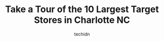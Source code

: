 ---
layout: ampstory
image: https://i0.wp.com/www.depkes.org/wp-content/uploads/2023/06/target-0-in-charlotte-nc-1685966027.jpeg?resize=640,853
author: techidn
featured: false
description: Discover the impressive array of Target options in Charlotte NC, where you can find 10 of the largest Target establishments in the area. From renowned classics to hidden gems, Charlotte NC o
title: Take a Tour of the 10 Largest Target Stores in Charlotte NC
cover:
   title: Take a Tour of the 10 Largest Target Stores in Charlotte NC
   subtitle: Rickpate
   background: https://www.depkes.org/wp-content/uploads/2023/06/target-0-in-charlotte-nc-1685966027.jpeg

pages: 
 - layout: thirds
   top: <h1>#1 Target</h1>
   bottom: "<p>I purchased a large utility shelf for storage in my storage unit in. This was a large item and required assistance when purchased and pretty heavy. Today when I took ever</p>"
   background: https://www.depkes.org/wp-content/uploads/2023/06/target-1-in-charlotte-nc-1685966027.jpeg
   backgroundblur: true
 - layout: thirds
   top: <h1>#2 Target</h1>
   bottom: "<p>900 Metropolitan Ave Ste 2, Charlotte, NC 28204, United States</p>"
   background: https://www.depkes.org/wp-content/uploads/2023/06/target-2-in-charlotte-nc-1685966027.jpeg
   cta:
      link: https://www.depkes.org/blog/take-a-tour-of-the-10-largest-target-stores-in-charlotte-nc/
      text: Take a Tour of the 10 Largest Target Stores in Charlotte NC
 - layout: thirds
   top: <h1>#3 Target</h1>
   bottom: "<p>6150 Bayfield Pkwy, Concord, NC 28027, United States</p>"
   background: https://www.depkes.org/wp-content/uploads/2023/06/target-3-in-charlotte-nc-1685966028.jpeg
   cta:
      link: https://www.depkes.org/blog/take-a-tour-of-the-10-largest-target-stores-in-charlotte-nc/
      text: Take a Tour of the 10 Largest Target Stores in Charlotte NC
 - layout: thirds
   top: <h1>#4 Target</h1>
   bottom: "<p>1900 Matthews Township Pkwy, Matthews, NC 28105, United States</p>"
   background: https://images.unsplash.com/photo-1515405295579-ba7b45403062?ixlib=rb-4.0.3&ixid=MnwxMjA3fDB8MHxwaG90by1wYWdlfHx8fGVufDB8fHx8&auto=format&fit=crop&w=640&h=853&q=80
   cta:
      link: https://www.depkes.org/blog/take-a-tour-of-the-10-largest-target-stores-in-charlotte-nc/
      text: Take a Tour of the 10 Largest Target Stores in Charlotte NC
 - layout: thirds
   top: <h1>#5 Target</h1>
   bottom: "<p>12830 Walker Branch Rd, Charlotte, NC 28273, United States</p>"
   background: https://images.unsplash.com/photo-1509114397022-ed747cca3f65?ixlib=rb-4.0.3&ixid=MnwxMjA3fDB8MHxwaG90by1wYWdlfHx8fGVufDB8fHx8&auto=format&fit=crop&w=640&h=853&q=80
   cta:
      link: https://www.depkes.org/blog/take-a-tour-of-the-10-largest-target-stores-in-charlotte-nc/
      text: Take a Tour of the 10 Largest Target Stores in Charlotte NC
 - layout: thirds
   top: <h1>#6 Target</h1>
   bottom: "<p>8830 Albemarle Rd, Charlotte, NC 28227, United States</p>"
   background: https://images.unsplash.com/photo-1462556791646-c201b8241a94?ixlib=rb-4.0.3&ixid=MnwxMjA3fDB8MHxwaG90by1wYWdlfHx8fGVufDB8fHx8&auto=format&fit=crop&w=640&h=853&q=80
   cta:
      link: https://www.depkes.org/blog/take-a-tour-of-the-10-largest-target-stores-in-charlotte-nc/
      text: Take a Tour of the 10 Largest Target Stores in Charlotte NC
 - layout: thirds
   top: <h1>#7 Target</h1>
   bottom: "<p>9531 South Blvd, Charlotte, NC 28273, United States</p>"
   background: https://images.unsplash.com/photo-1549241520-425e3dfc01cb?ixlib=rb-4.0.3&ixid=MnwxMjA3fDB8MHxwaG90by1wYWdlfHx8fGVufDB8fHx8&auto=format&fit=crop&w=640&h=853&q=80
   cta:
      link: https://www.depkes.org/blog/take-a-tour-of-the-10-largest-target-stores-in-charlotte-nc/
      text: Take a Tour of the 10 Largest Target Stores in Charlotte NC
 - layout: thirds
   middle: Continue reading...
   background: https://images.unsplash.com/photo-1531169509526-f8f1fdaa4a67?ixlib=rb-4.0.3&ixid=MnwxMjA3fDB8MHxwaG90by1wYWdlfHx8fGVufDB8fHx8&auto=format&fit=crop&w=640&h=853&q=80
   cta:
      link: https://www.depkes.org/blog/take-a-tour-of-the-10-largest-target-stores-in-charlotte-nc/
      text: Take a Tour of the 10 Largest Target Stores in Charlotte NC
      
---